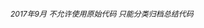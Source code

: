
<center><h6 style="magrin:00px;text-align:left;font-size:12px;">
2017年9月 不允许使用原始代码  只能分类归档总结代码
</center>